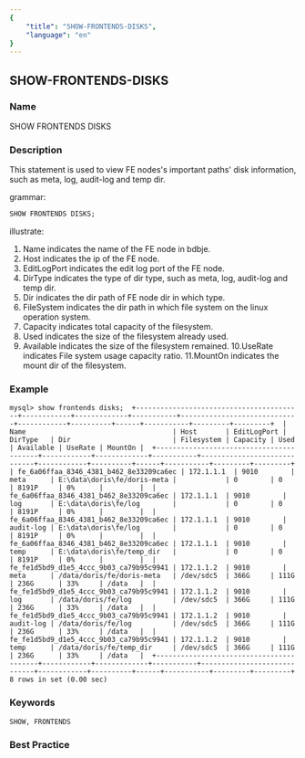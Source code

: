 ```yaml
---
{
    "title": "SHOW-FRONTENDS-DISKS",
    "language": "en"
}
---
```


<!--
Licensed to the Apache Software Foundation (ASF) under one
or more contributor license agreements.  See the NOTICE file
distributed with this work for additional information
regarding copyright ownership.  The ASF licenses this file
to you under the Apache License, Version 2.0 (the
"License"); you may not use this file except in compliance
with the License.  You may obtain a copy of the License at

  http://www.apache.org/licenses/LICENSE-2.0

Unless required by applicable law or agreed to in writing,
software distributed under the License is distributed on an
"AS IS" BASIS, WITHOUT WARRANTIES OR CONDITIONS OF ANY
KIND, either express or implied.  See the License for the
specific language governing permissions and limitations
under the License.
-->

## SHOW-FRONTENDS-DISKS

### Name

SHOW FRONTENDS DISKS

### Description

This statement is used to view FE nodes's important paths' disk information, such as meta, log, audit-log and temp dir.

  grammar:

```sql
SHOW FRONTENDS DISKS;
````

illustrate:

1. Name indicates the name of the FE node in bdbje.
2. Host indicates the ip of the FE node.
3. EditLogPort indicates the edit log port of the FE node.
4. DirType indicates the type of dir type, such as meta, log, audit-log and temp dir.
5. Dir indicates the dir path of FE node dir in which type.
6. FileSystem indicates the dir path in which file system on the linux operation system.
7. Capacity indicates total capacity of the filesystem.
8. Used indicates the size of the filesystem already used.
9. Available indicates the size of the filesystem remained.
10.UseRate indicates File system usage capacity ratio.
11.MountOn indicates the mount dir of the filesystem.

### Example

`
mysql> show frontends disks; 
+-----------------------------------------+------------+-------------+-----------+-----------------------------+------------+----------+------+-----------+---------+---------+ 
| Name                                    | Host       | EditLogPort | DirType   | Dir                         | Filesystem | Capacity | Used | Available | UseRate | MountOn | 
+-----------------------------------------+------------+-------------+-----------+-----------------------------+------------+----------+------+-----------+---------+---------+
| fe_6a06ffaa_8346_4381_b462_8e33209ca6ec | 172.1.1.1  | 9010        | meta      | E:\data\doris\fe/doris-meta |            | 0        | 0    | 8191P     | 0%      |         | 
| fe_6a06ffaa_8346_4381_b462_8e33209ca6ec | 172.1.1.1  | 9010        | log       | E:\data\doris\fe/log        |            | 0        | 0    | 8191P     | 0%      |         | 
| fe_6a06ffaa_8346_4381_b462_8e33209ca6ec | 172.1.1.1  | 9010        | audit-log | E:\data\doris\fe/log        |            | 0        | 0    | 8191P     | 0%      |         | 
| fe_6a06ffaa_8346_4381_b462_8e33209ca6ec | 172.1.1.1  | 9010        | temp      | E:\data\doris\fe/temp_dir   |            | 0        | 0    | 8191P     | 0%      |         | 
| fe_fe1d5bd9_d1e5_4ccc_9b03_ca79b95c9941 | 172.1.1.2  | 9010        | meta      | /data/doris/fe/doris-meta   | /dev/sdc5  | 366G     | 111G | 236G      | 33%     | /data   | 
| fe_fe1d5bd9_d1e5_4ccc_9b03_ca79b95c9941 | 172.1.1.2  | 9010        | log       | /data/doris/fe/log          | /dev/sdc5  | 366G     | 111G | 236G      | 33%     | /data   | 
| fe_fe1d5bd9_d1e5_4ccc_9b03_ca79b95c9941 | 172.1.1.2  | 9010        | audit-log | /data/doris/fe/log          | /dev/sdc5  | 366G     | 111G | 236G      | 33%     | /data   | 
| fe_fe1d5bd9_d1e5_4ccc_9b03_ca79b95c9941 | 172.1.1.2  | 9010        | temp      | /data/doris/fe/temp_dir     | /dev/sdc5  | 366G     | 111G | 236G      | 33%     | /data   | 
+-----------------------------------------+------------+-------------+-----------+-----------------------------+------------+----------+------+-----------+---------+---------+ 
8 rows in set (0.00 sec)
`

### Keywords

    SHOW, FRONTENDS

### Best Practice

